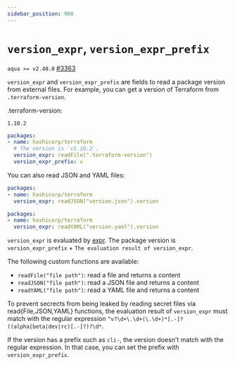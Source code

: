 ```yaml
---
sidebar_position: 900
---
```


# `version_expr`, `version_expr_prefix`

`aqua >= v2.40.0` [#3363](https://github.com/aquaproj/aqua/pull/3363)

`version_expr` and `version_expr_prefix` are fields to read a package version from external files.
For example, you can get a version of Terraform from `.terraform-version`.

.terraform-version:

```
1.10.2
```

```yaml
packages:
- name: hashicorp/terraform
  # The version is `v1.10.2`.
  version_expr: readFile(".terraform-version")
  version_expr_prefix: v
```

You can also read JSON and YAML files:

```yaml
packages:
- name: hashicorp/terraform
  version_expr: readJSON("version.json").version
```

```yaml
packages:
- name: hashicorp/terraform
  version_expr: readYAML("version.yaml").version
```

`version_expr` is evaluated by [expr](https://expr-lang.org/docs/language-definition).
The package version is `version_expr_prefix` + `The evaluation result of version_expr`.

The following custom functions are available:

- `readFile("file path")`: read a file and returns a content
- `readJSON("file path")`: read a JSON file and returns a content 
- `readYAML("file path")`: read a YAML file and returns a content 

To prevent secrects from being leaked by reading secret files via read{File,JSON,YAML} functions, the evaluation result of `version_expr` must match with the regular expression `^v?\d+\.\d+(\.\d+)*[.-]?((alpha|beta|dev|rc)[.-]?)?\d*`.

If the version has a prefix such as `cli-`, the version doesn't match with the regular expression.
In that case, you can set the prefix with `version_expr_prefix`.
